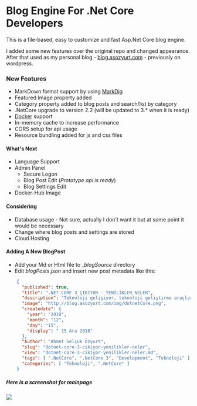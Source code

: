 # Blog Engine For .Net Core Developers

This is a file-based, easy to customize and fast Asp.Net Core blog engine. 

I added some new features over the original repo and changed appearance. After that used as my personal blog - [blog.asozyurt.com](http://blog.asozyurt.com) - previously on wordpress.

### New Features

* MarkDown format support by using [MarkDig](https://github.com/lunet-io/markdig)
* Featured Image property added
* Category property added to blog posts and search/list by category
* .NetCore upgrade to version 2.2 (will be updated to 3.* when it is ready)
* [Docker](https://www.docker.com/) support
* In-memory cache to increase performance
* CORS setup for api usage
* Resource bundling added for js and css files

#### What's Next

* Language Support
* Admin Panel 
	* Secure Logon
	* Blog Post Edit (_Prototype api is ready_)
	* Blog Settings Edit
* Docker-Hub Image

#### Considering

* Database usage - Not sure, actually I don't want it but at some point it would be necessary 
* Change where blog posts and settings are stored
* Cloud Hosting

#### Adding A New BlogPost
* Add your Md or Html file to __blogSource_ directory
* Edit _blogPosts.json_ and insert new post metadata like this:

```json
	{
      "published": true,
      "title": ".NET CORE 3 ÇIKIYOR - YENİLİKLER NELER",
      "description": "Teknoloji gelişiyor, teknoloji geliştirme araçları da gelişiyor ve bazen sadece haberlerini bile takip etmekte zorlanacağınız bir hıza ulaşıyor. '.Net Core' nispeten yeni bir teknoloji ve yeni yeni yaygınlaşıyor diyebiliriz.",
      "image": "http://blog.asozyurt.com/img/dotnetCore.png",
      "createdate": {
        "year": "2018",
        "month": "12",
        "day": "15",
        "display": " 15 Ara 2018"
      },
      "Author": "Ahmet Selçuk Özyurt",
      "slug": "dotnet-core-3-cikiyor-yenilikler-neler",
      "view": "dotnet-core-3-cikiyor-yenilikler-neler.md",
      "tags": [ ".NetCore", ".NetCore 3", "Development", "Teknoloji" ],
      "categories": [ "Teknoloji", ".NetCore" ]
    }
```


##### Here is a screenshot for mainpage

![](http://blog.asozyurt.com/img/blog_screenshot.jpg)
